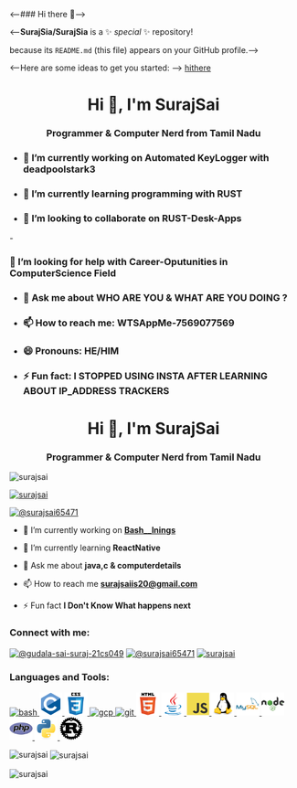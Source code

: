 <--### Hi there 👋-->


<--**SurajSia/SurajSia** is a ✨ _special_ ✨ repository!

 because its `README.md` (this file) appears on your GitHub profile.-->

<--Here are some ideas to get you started: -->
[hithere](https://github.com/SurajSia/SurajSia/assets/132142902/72d7b890-3c7f-4e2b-bf25-df9c163bb8c7)
<h1 align="center">Hi 👋, I'm SurajSai</h1>
<h3 align="center">Programmer & Computer Nerd from Tamil Nadu</h3>

- <h3>🔭 I’m currently working on Automated KeyLogger with deadpoolstark3</h3>
- <h3>🌱 I’m currently learning programming with RUST </h3>
- <h3>👯 I’m looking to collaborate on RUST-Desk-Apps </h3>
-<h3> 🤔 I’m looking for help with Career-Oputunities in ComputerScience Field</h3>

- <h3>💬 Ask me about WHO ARE YOU & WHAT ARE YOU DOING ?</h3>
- <h3>📫 How to reach me: WTSAppMe-7569077569 </h3>
- <h3> 😄 Pronouns: HE/HIM </h3>
- <h3> ⚡ Fun fact: I STOPPED USING INSTA AFTER LEARNING ABOUT IP_ADDRESS TRACKERS </h3>

<h1 align="center">Hi 👋, I'm SurajSai</h1>
<h3 align="center">Programmer & Computer Nerd from Tamil Nadu</h3>

<p align="left"> <img src="https://komarev.com/ghpvc/?username=surajsai&label=Profile%20views&color=0e75b6&style=flat" alt="surajsai" /> </p>

<p align="left"> <a href="https://github.com/ryo-ma/github-profile-trophy"><img src="https://github-profile-trophy.vercel.app/?username=surajsai" alt="surajsai" /></a> </p>

<p align="left"> <a href="https://twitter.com/@surajsai65471" target="blank"><img src="https://img.shields.io/twitter/follow/@surajsai65471?logo=twitter&style=for-the-badge" alt="@surajsai65471" /></a> </p>

- 🔭 I’m currently working on [__Bash__Inings__](https://github.com/SurajSia/__Bash__Inings__.git)

- 🌱 I’m currently learning **ReactNative**

- 💬 Ask me about **java,c & computerdetails**

- 📫 How to reach me **surajsaiis20@gmail.com**

- ⚡ Fun fact **I Don't Know What happens next**

<h3 align="left">Connect with me:</h3>
<p align="left">
<a href="https://codepen.io/@gudala-sai-suraj-21cs049" target="blank"><img align="center" src="https://raw.githubusercontent.com/rahuldkjain/github-profile-readme-generator/master/src/images/icons/Social/codepen.svg" alt="@gudala-sai-suraj-21cs049" height="30" width="40" /></a>
<a href="https://twitter.com/@surajsai65471" target="blank"><img align="center" src="https://raw.githubusercontent.com/rahuldkjain/github-profile-readme-generator/master/src/images/icons/Social/twitter.svg" alt="@surajsai65471" height="30" width="40" /></a>
<a href="https://www.leetcode.com/surajsai" target="blank"><img align="center" src="https://raw.githubusercontent.com/rahuldkjain/github-profile-readme-generator/master/src/images/icons/Social/leet-code.svg" alt="surajsai" height="30" width="40" /></a>
</p>

<h3 align="left">Languages and Tools:</h3>
<p align="left"> <a href="https://www.gnu.org/software/bash/" target="_blank" rel="noreferrer"> <img src="https://www.vectorlogo.zone/logos/gnu_bash/gnu_bash-icon.svg" alt="bash" width="40" height="40"/> </a> <a href="https://www.cprogramming.com/" target="_blank" rel="noreferrer"> <img src="https://raw.githubusercontent.com/devicons/devicon/master/icons/c/c-original.svg" alt="c" width="40" height="40"/> </a> <a href="https://www.w3schools.com/css/" target="_blank" rel="noreferrer"> <img src="https://raw.githubusercontent.com/devicons/devicon/master/icons/css3/css3-original-wordmark.svg" alt="css3" width="40" height="40"/> </a> <a href="https://cloud.google.com" target="_blank" rel="noreferrer"> <img src="https://www.vectorlogo.zone/logos/google_cloud/google_cloud-icon.svg" alt="gcp" width="40" height="40"/> </a> <a href="https://git-scm.com/" target="_blank" rel="noreferrer"> <img src="https://www.vectorlogo.zone/logos/git-scm/git-scm-icon.svg" alt="git" width="40" height="40"/> </a> <a href="https://www.w3.org/html/" target="_blank" rel="noreferrer"> <img src="https://raw.githubusercontent.com/devicons/devicon/master/icons/html5/html5-original-wordmark.svg" alt="html5" width="40" height="40"/> </a> <a href="https://www.java.com" target="_blank" rel="noreferrer"> <img src="https://raw.githubusercontent.com/devicons/devicon/master/icons/java/java-original.svg" alt="java" width="40" height="40"/> </a> <a href="https://developer.mozilla.org/en-US/docs/Web/JavaScript" target="_blank" rel="noreferrer"> <img src="https://raw.githubusercontent.com/devicons/devicon/master/icons/javascript/javascript-original.svg" alt="javascript" width="40" height="40"/> </a> <a href="https://www.linux.org/" target="_blank" rel="noreferrer"> <img src="https://raw.githubusercontent.com/devicons/devicon/master/icons/linux/linux-original.svg" alt="linux" width="40" height="40"/> </a> <a href="https://www.mysql.com/" target="_blank" rel="noreferrer"> <img src="https://raw.githubusercontent.com/devicons/devicon/master/icons/mysql/mysql-original-wordmark.svg" alt="mysql" width="40" height="40"/> </a> <a href="https://nodejs.org" target="_blank" rel="noreferrer"> <img src="https://raw.githubusercontent.com/devicons/devicon/master/icons/nodejs/nodejs-original-wordmark.svg" alt="nodejs" width="40" height="40"/> </a> <a href="https://www.php.net" target="_blank" rel="noreferrer"> <img src="https://raw.githubusercontent.com/devicons/devicon/master/icons/php/php-original.svg" alt="php" width="40" height="40"/> </a> <a href="https://www.python.org" target="_blank" rel="noreferrer"> <img src="https://raw.githubusercontent.com/devicons/devicon/master/icons/python/python-original.svg" alt="python" width="40" height="40"/> </a> <a href="https://www.rust-lang.org" target="_blank" rel="noreferrer"> <img src="https://raw.githubusercontent.com/devicons/devicon/master/icons/rust/rust-plain.svg" alt="rust" width="40" height="40"/> </a> </p>

<p><img align="left" src="https://github-readme-stats.vercel.app/api/top-langs?username=surajsai&show_icons=true&locale=en&layout=compact" alt="surajsai" /></p>

<p>&nbsp;<img align="center" src="https://github-readme-stats.vercel.app/api?username=surajsai&show_icons=true&locale=en" alt="surajsai" /></p>

<p><img align="center" src="https://github-readme-streak-stats.herokuapp.com/?user=surajsai&" alt="surajsai" /></p>


